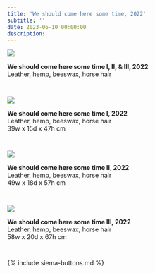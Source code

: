 ```yaml
---
title: 'We should come here some time, 2022'
subtitle: ''
date: 2023-06-10 00:00:00
description: 
---
```

<div style="max-width: 800px">

<div class="siema">
<div>
<img src="/images/new/sculptures/we-should-come-here-some-time/1.jpg" />
<p style="margin-left: 0; padding-bottom: 2em">
<b>We should come here some time I, II, & III, 2022</b><br />
Leather, hemp, beeswax, horse hair
</p>
</div>
<div>
<img src="/images/new/sculptures/we-should-come-here-some-time/2.jpg" />
<p style="margin-left: 0; padding-bottom: 2em">
<b>We should come here some time I, 2022</b><br />
Leather, hemp, beeswax, horse hair<br />
39w x 15d x 47h cm 
</p>
</div>
<div>
<img src="/images/new/sculptures/we-should-come-here-some-time/3.jpg" />
<p style="margin-left: 0; padding-bottom: 2em">
<b>We should come here some time II, 2022</b><br />
Leather, hemp, beeswax, horse hair<br />
49w x  18d x 57h cm 
</p>
</div>
<div>
<img src="/images/new/sculptures/we-should-come-here-some-time/4.jpg" />
<p style="margin-left: 0; padding-bottom: 2em">
<b>We should come here some time III, 2022</b><br />
Leather, hemp, beeswax, horse hair<br />
58w x  20d x  67h cm 
</p>
</div>

</div>

{% include siema-buttons.md %}

<p style="margin-left: 0; padding-bottom: 2em">
 
</p>

</div>

